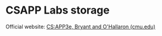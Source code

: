 # CSAPP Labs storage

Official website: [CS:APP3e, Bryant and O'Hallaron (cmu.edu)](http://csapp.cs.cmu.edu/3e/labs.html)

